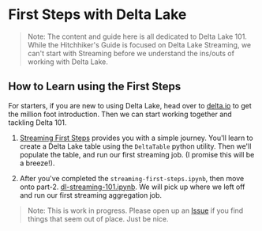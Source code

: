 # First Steps with Delta Lake
> Note: The content and guide here is all dedicated to Delta Lake 101. While the Hitchhiker's Guide is focused on Delta Lake Streaming, we can't start with Streaming before we understand the ins/outs of working with Delta Lake.

## How to Learn using the First Steps
For starters, if you are new to using Delta Lake, head over to [delta.io](https://delta.io/) to get the million foot introduction. Then we can start working together and tackling Delta 101.

1. [Streaming First Steps](./streaming-first-steps.ipynb) provides you with a simple journey. You'll learn to create a Delta Lake table using the `DeltaTable` python utility. Then we'll populate the table, and run our first streaming job. (I promise this will be a breeze!).

2. After you've completed the `streaming-first-steps.ipynb`, then move onto part-2. [dl-streaming-101.ipynb](dl-streaming-101.ipynb). We will pick up where we left off and run our first streaming aggregation job.

> Note: This is work in progress. Please open up an [Issue](https://github.com/newfront/hitchhikers_guide_to_deltalake_streaming/issues) if you find things that seem out of place. Just be nice.